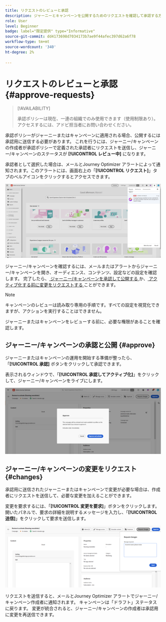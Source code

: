 ```yaml
---
title: リクエストのレビューと承認
description: ジャーニーとキャンペーンを公開するためのリクエストを確認して承認する方法を説明します。
role: User
level: Beginner
badge: label="限定提供" type="Informative"
source-git-commit: dd4173698d7034173b7ae9f44afec397d62a6f78
workflow-type: tm+mt
source-wordcount: '340'
ht-degree: 2%

---
```



# リクエストのレビューと承認 {#approve-requests}

>[!AVAILABILITY]
>
> 承認ポリシーは現在、一連の組織でのみ使用できます（使用制限あり）。 アクセスするには、アドビ担当者にお問い合わせください。

承認ポリシーがジャーニーまたはキャンペーンに適用される場合、公開するには承認用に送信する必要があります。 これを行うには、ジャーニー/キャンペーンの作成者が承認ポリシーで定義された承認者にリクエストを送信し、ジャーニー/キャンペーンのステータスが **[!UICONTROL レビュー中]** になります。

承認者として選択した場合は、メールとJourney Optimizer アラートによって通知されます。このアラートには、画面右上の「**[!UICONTROL リクエスト]**」タブのベルアイコンをクリックするとアクセスできます。

![](assets/request-notification.png)

ジャーニー/キャンペーンを確認するには、メールまたはアラートからジャーニー/キャンペーンを開き、オーディエンス、コンテンツ、設定などの設定を確認します。
完了したら、[ ジャーニー/キャンペーンを承認して公開する ](#approve) か、[ アクティブ化する前に変更をリクエストする ](#changes) ことができます。

>[!NOTE]
>
>キャンペーンのレビューは読み取り専用の手順です。すべての設定を視覚化できますが、アクションを実行することはできません。
>
>ジャーニーまたはキャンペーンをレビューする前に、必要な権限があることを確認します。

## ジャーニー/キャンペーンの承認と公開 {#approve}

ジャーニーまたはキャンペーンの運用を開始する準備が整ったら、「**[!UICONTROL 承認]** ボタンをクリックして承認できます。

表示されるウィンドウで、「**[!UICONTROL 承認してアクティブ化]**」をクリックして、ジャーニー/キャンペーンをライブにします。

![](assets/approve-request.png)

## ジャーニー/キャンペーンの変更をリクエスト {#changes}

承認用に送信されたジャーニーまたはキャンペーンで変更が必要な場合は、作成者にリクエストを送信して、必要な変更を加えることができます。

変更を要求するには、「**[!UICONTROL 変更を要求]**」ボタンをクリックします。 開いたパネルで、要求の詳細を説明するメッセージを入力し、「**[!UICONTROL 送信]**」をクリックして要求を送信します。

![](assets/request-changes.png)

リクエストを送信すると、メールとJourney Optimizer アラートでジャーニー/キャンペーン作成者に通知されます。 キャンペーンは「ドラフト」ステータスに戻ります。 変更が統合されると、ジャーニー/キャンペーンの作成者は承認用に変更を再送信できます。
